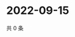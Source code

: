 # 2022-09-15

共 0 条

<!-- BEGIN WEIBO -->
<!-- 最后更新时间 Thu Sep 15 2022 01:26:35 GMT+0800 (China Standard Time) -->

<!-- END WEIBO -->
